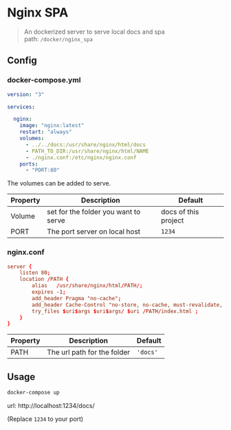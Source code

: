# Nginx SPA

> An dockerized server to serve local docs and spa  
> path: `/docker/nginx_spa`

## Config

### docker-compose.yml

```yml
version: "3"

services:

  nginx:
    image: "nginx:latest"
    restart: "always"
    volumes:
      - ../../docs:/usr/share/nginx/html/docs
      - PATH_TO_DIR:/usr/share/nginx/html/NAME
      - ./nginx.conf:/etc/nginx/nginx.conf
    ports:
      - "PORT:80"
```

The volumes can be added to serve.

|Property|Description                         |Default|
|--------|------------------------------------|--------------------|
|Volume  |set for the folder you want to serve|docs of this project|
|PORT    |The port server on local host       |`1234`              |

### nginx.conf

```conf
server {
    listen 80;
    location /PATH {
        alias   /usr/share/nginx/html/PATH/;
        expires -1;
        add_header Pragma "no-cache";
        add_header Cache-Control "no-store, no-cache, must-revalidate, post-check=0, pre-check=0";
        try_files $uri$args $uri$args/ $uri /PATH/index.html ;
    }
}
```

|Property|Description                 |Default |
|--------|----------------------------|--------|
|PATH    |The url path for the folder |`'docs'`|


## Usage

```bash
docker-compose up
```

url: 
http://localhost:1234/docs/

(Replace `1234` to your port)
